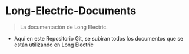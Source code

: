 # Long-Electric-Documents
> La documentación de Long Electric.

- Aquí en este Repositorio Git, se subiran todos los documentos que se están utilizando en Long Electric
